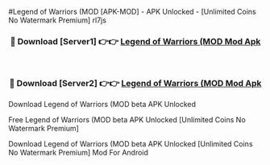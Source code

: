 #Legend of Warriors (MOD [APK-MOD] - APK Unlocked - [Unlimited Coins No Watermark Premium] rl7js



<div align="center">

<h3>🔴 Download [Server1] 👉👉 <a href="https://momento.my/?title=Legend_of_Warriors_(MOD">Legend of Warriors (MOD Mod Apk</a></h3><br>

<h3>🔴 Download [Server2] 👉👉 <a href="https://momento.my/?title=Legend_of_Warriors_(MOD">Legend of Warriors (MOD Mod Apk</a></h3>
</div>



Download Legend of Warriors (MOD beta APK Unlocked

Free Legend of Warriors (MOD beta APK Unlocked [Unlimited Coins No Watermark Premium]

Download Legend of Warriors (MOD beta APK Unlocked [Unlimited Coins No Watermark Premium] Mod For Android
